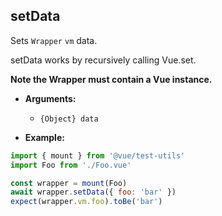 ## setData

Sets `Wrapper` `vm` data.

setData works by recursively calling Vue.set.

**Note the Wrapper must contain a Vue instance.**

- **Arguments:**

  - `{Object} data`

- **Example:**

```js
import { mount } from '@vue/test-utils'
import Foo from './Foo.vue'

const wrapper = mount(Foo)
await wrapper.setData({ foo: 'bar' })
expect(wrapper.vm.foo).toBe('bar')
```
